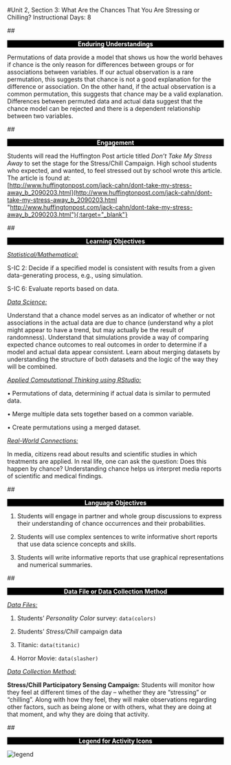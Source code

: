 #Unit 2, Section 3: What Are the Chances That You Are Stressing or Chilling?
Instructional Days: 8

##<p style="background: black; color: white; text-align: center;">**Enduring Understandings**</p>
Permutations of data provide a model that shows us how the world behaves if chance is the only reason
for differences between groups or for associations between variables. If our actual observation is a rare
permutation, this suggests that chance is not a good explanation for the difference or association. On the
other hand, if the actual observation is a common permutation, this suggests that chance may be a valid
explanation. Differences between permuted data and actual data suggest that the chance model can be
rejected and there is a dependent relationship between two variables.

##<p style="background: black; color: white; text-align: center;">**Engagement**</p>
Students will read the Huffington Post article titled *Don’t Take My Stress Away* to set the stage for the
Stress/Chill Campaign. High school students who expected, and wanted, to feel stressed out by school
wrote this article. The article is found at:<br>
[http://www.huffingtonpost.com/jack-cahn/dont-take-my-stress-away_b_2090203.html](http://www.huffingtonpost.com/jack-cahn/dont-take-my-stress-away_b_2090203.html "http://www.huffingtonpost.com/jack-cahn/dont-take-my-stress-away_b_2090203.html"){:target="_blank"}

##<p style="background: black; color: white; text-align: center;">**Learning Objectives**</p>
<ins>*Statistical/Mathematical:*</ins>

S-IC 2: Decide if a specified model is consistent with results from a given data-generating process, e.g.,
using simulation.

S-IC 6: Evaluate reports based on data.

<ins>*Data Science:*</ins>

Understand that a chance model serves as an indicator of whether or not associations in the actual data
are due to chance (understand why a plot might appear to have a trend, but may actually be the result of
randomness). Understand that simulations provide a way of comparing expected chance outcomes to
real outcomes in order to determine if a model and actual data appear consistent. Learn about merging
datasets by understanding the structure of both datasets and the logic of the way they will be combined.

<ins>*Applied Computational Thinking using RStudio:*</ins>

• Permutations of data, determining if actual data is similar to permuted data.

• Merge multiple data sets together based on a common variable.

• Create permutations using a merged dataset.

<ins>*Real-World Connections:*</ins>

In media, citizens read about results and scientific studies in which treatments are applied. In real life, one
can ask the question: Does this happen by chance? Understanding chance helps us interpret media
reports of scientific and medical findings.

##<p style="background: black; color: white; text-align: center;">**Language Objectives**</p>
1. Students will engage in partner and whole group discussions to express their understanding of chance occurrences and their probabilities.

2. Students will use complex sentences to write informative short reports that use data science concepts and skills.

3. Students will write informative reports that use graphical representations and numerical summaries.

##<p style="background: black; color: white; text-align: center;">**Data File or Data Collection Method**</p>
<ins>*Data Files:*</ins>

1. Students’ *Personality Color* survey: ```data(colors)```

2. Students’ *Stress/Chill* campaign data

3. Titanic: ```data(titanic)```

4. Horror Movie: ```data(slasher)```

<ins>*Data Collection Method:*</ins>

**Stress/Chill Participatory Sensing Campaign:** Students will monitor how they feel at different
times of the day – whether they are “stressing” or “chilling”. Along with how they feel, they will
make observations regarding other factors, such as being alone or with others, what they are
doing at that moment, and why they are doing that activity.

##<p style="background: black; color: white; text-align: center;">**Legend for Activity Icons**</p>
![legend](../img/legend.png)
